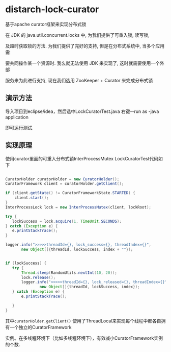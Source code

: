# distarch-lock-curator

基于apache curator框架来实现分布式锁

在 JDK 的 java.util.concurrent.locks 中, 为我们提供了可重入锁, 读写锁, 

及超时获取锁的方法. 为我们提供了完好的支持, 但是在分布式系统中, 当多个应用需

要共同操作某一个资源时. 我么就无法使用 JDK 来实现了, 这时就需要使用一个外部

服务来为此进行支持, 现在我们选用 ZooKeeper + Curator 来完成分布式锁


## 演示方法

导入项目到eclipse/idea，然后选中LockCuratorTest.java 右键--run as -java application

即可运行测试.

## 实现原理

使用curator里面的可重入分布式锁InterProcessMutex
LockCuratorTest代码如下

```java

CuratorHolder curatorHolder = new CuratorHolder();
CuratorFramework client = curatorHolder.getClient();

if (client.getState() != CuratorFrameworkState.STARTED) {
    client.start();
}
InterProcessLock lock = new InterProcessMutex(client, lockRoot);

try {
   lockSuccess = lock.acquire(1, TimeUnit.SECONDS);
} catch (Exception e) {
   e.printStackTrace();
}

logger.info(">>>>>threadId={}, lock_success={}, threadIndex={}",
       new Object[]{threadId, lockSuccess, index + ""});


if (lockSuccess) {
   try {
       Thread.sleep(RandomUtils.nextInt(10, 20));
       lock.release();
       logger.info(">>>>>threadId={}, lock_released={}, threadIndex={}",
               new Object[]{threadId, lockSuccess, index});
   } catch (Exception e) {
       e.printStackTrace();

   }
}
```             
    
其中<code>curatorHolder.getClient()</code> 使用了ThreadLocal来实现每个线程中都各自拥有一个独立的CuratorFramework    

实例。在多线程环境下（比如多线程环境下），有效减小CuratorFramework实例的个数.
